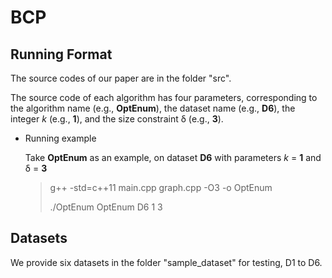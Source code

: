# BCP

## Running Format

The source codes of our paper are in the folder "src".

The source code of each algorithm has four parameters, corresponding to the algorithm name (e.g., **OptEnum**), the dataset name (e.g., **D6**), the integer $k$ (e.g., **1**), and the size constraint &delta; (e.g., **3**).

* Running example

  Take **OptEnum** as an example, on dataset **D6** with parameters $k$ = **1** and &delta; = **3**

  > g++ -std=c++11 main.cpp graph.cpp -O3 -o OptEnum
  >
  > ./OptEnum OptEnum D6 1 3

## Datasets

We provide six datasets in the folder "sample_dataset" for testing, D1 to D6.
